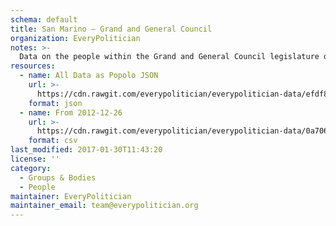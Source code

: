 ```yaml
---
schema: default
title: San Marino — Grand and General Council
organization: EveryPolitician
notes: >-
  Data on the people within the Grand and General Council legislature of San Marino.
resources:
  - name: All Data as Popolo JSON
    url: >-
      https://cdn.rawgit.com/everypolitician/everypolitician-data/efdf8f13d6d7fc8ab112989b5c46e0fd8c45f7df/data/San_Marino/Council/ep-popolo-v1.0.json
    format: json
  - name: From 2012-12-26
    url: >-
      https://cdn.rawgit.com/everypolitician/everypolitician-data/0a706781bdc8ece0f6957d3c45b5f254cddfa63b/data/San_Marino/Council/term-2012.csv
    format: csv
last_modified: 2017-01-30T11:43:20
license: ''
category:
  - Groups & Bodies
  - People
maintainer: EveryPolitician
maintainer_email: team@everypolitician.org
---
```

